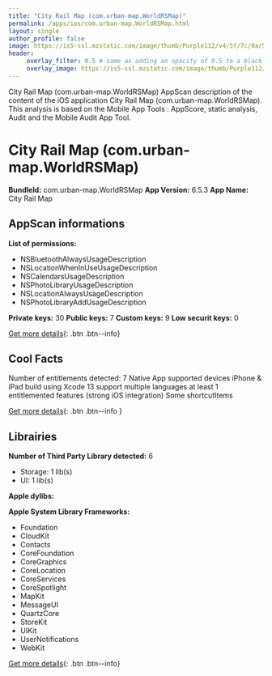 ```yaml
---
title: "City Rail Map (com.urban-map.WorldRSMap)"
permalink: /apps/ios/com.urban-map.WorldRSMap.html
layout: single
author_profile: false
image: https://is5-ssl.mzstatic.com/image/thumb/Purple112/v4/5f/7c/0a/5f7c0ae2-72b9-7aab-9658-aed63ac49d0f/AppIcon-1x_U007emarketing-0-6-0-85-220.png/512x512bb.jpg
header: 
     overlay_filter: 0.5 # same as adding an opacity of 0.5 to a black background
     overlay_image: https://is5-ssl.mzstatic.com/image/thumb/Purple112/v4/5f/7c/0a/5f7c0ae2-72b9-7aab-9658-aed63ac49d0f/AppIcon-1x_U007emarketing-0-6-0-85-220.png/512x512bb.jpg
---
```

City Rail Map (com.urban-map.WorldRSMap) AppScan description of the content of the iOS application City Rail Map (com.urban-map.WorldRSMap). This analysis is based on the Mobile App Tools : AppScore, static analysis, Audit and the Mobile Audit App Tool.

# City Rail Map (com.urban-map.WorldRSMap)

**BundleId:** com.urban-map.WorldRSMap
**App Version:** 6.5.3
**App Name:** City Rail Map


## AppScan informations 

**List of permissions:** 
- NSBluetoothAlwaysUsageDescription
- NSLocationWhenInUseUsageDescription
- NSCalendarsUsageDescription
- NSPhotoLibraryUsageDescription
- NSLocationAlwaysUsageDescription
- NSPhotoLibraryAddUsageDescription
  
  
**Private keys:** 30
**Public keys:** 7
**Custom keys:** 9
**Low securit keys:** 0
  
[Get more details](/pricing.html){: .btn .btn--info}

## Cool Facts

Number of entitlements detected: 7
Native App
supported devices iPhone & iPad
build using Xcode 13
support multiple languages
at least 1 entitlemented features (strong iOS integration)
Some shortcutItems 
  
[Get more details](/pricing.html){: .btn .btn--info }

## Librairies 
**Number of Third Party Library detected:** 6
- Storage: 1 lib(s)
- UI: 1 lib(s)


**Apple dylibs:**


**Apple System Library Frameworks:**
- Foundation
- CloudKit
- Contacts
- CoreFoundation
- CoreGraphics
- CoreLocation
- CoreServices
- CoreSpotlight
- MapKit
- MessageUI
- QuartzCore
- StoreKit
- UIKit
- UserNotifications
- WebKit


  
[Get more details](/pricing.html){: .btn .btn--info}

